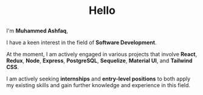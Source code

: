 # <p align="center">Hello</p>

I'm **Muhammed Ashfaq**,

I have a keen interest in the field of **Software Development**.

At the moment, I am actively engaged in various projects that involve **React**, **Redux**, **Node**, **Express**, **PostgreSQL**, **Sequelize**, **Material UI**, and **Tailwind CSS**.

I am actively seeking **internships** and **entry-level positions** to both apply my existing skills and gain further knowledge and experience in this field.
